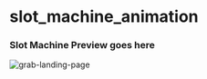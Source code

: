 # slot_machine_animation

### Slot Machine Preview goes here
![grab-landing-page](https://github.com/sur950/slot_machine_animation/blob/master/animation.gif)
